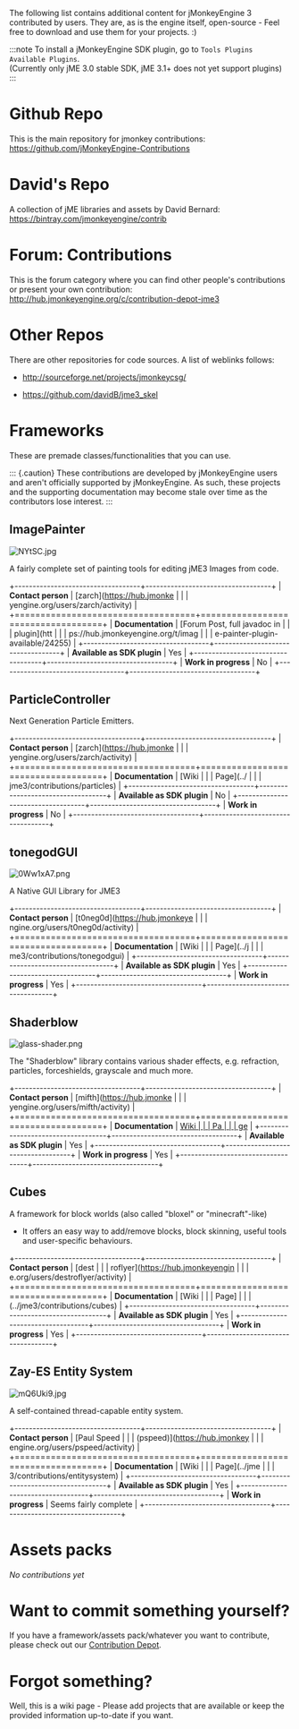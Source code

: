 The following list contains additional content for jMonkeyEngine 3
contributed by users. They are, as is the engine itself, open-source -
Feel free to download and use them for your projects. :)

:::note
To install a jMonkeyEngine SDK plugin, go to
`Tools Plugins Available Plugins`.\
(Currently only jME 3.0 stable SDK, jME 3.1+ does not yet support
plugins)
:::

Github Repo
===========

This is the main repository for jmonkey contributions:
<https://github.com/jMonkeyEngine-Contributions>

David's Repo
============

A collection of jME libraries and assets by David Bernard:
<https://bintray.com/jmonkeyengine/contrib>

Forum: Contributions
====================

This is the forum category where you can find other people's
contributions or present your own contribution:
<http://hub.jmonkeyengine.org/c/contribution-depot-jme3>

Other Repos
===========

There are other repositories for code sources. A list of weblinks
follows:

-   <http://sourceforge.net/projects/jmonkeycsg/>

-   <https://github.com/davidB/jme3_skel>

Frameworks
==========

These are premade classes/functionalities that you can use.

::: {.caution}
These contributions are developed by jMonkeyEngine users and aren't
officially supported by jMonkeyEngine. As such, these projects and the
supporting documentation may become stale over time as the contributors
lose interest.
:::

ImagePainter
------------

![NYtSC.jpg](http://i.imgur.com/NYtSC.jpg)

A fairly complete set of painting tools for editing jME3 Images from
code.

+-----------------------------------+-----------------------------------+
| **Contact person**                | [zarch](https://hub.jmonke        |
|                                   | yengine.org/users/zarch/activity) |
+===================================+===================================+
| **Documentation**                 | [Forum Post, full javadoc in      |
|                                   | plugin](htt                       |
|                                   | ps://hub.jmonkeyengine.org/t/imag |
|                                   | e-painter-plugin-available/24255) |
+-----------------------------------+-----------------------------------+
| **Available as SDK plugin**       | Yes                               |
+-----------------------------------+-----------------------------------+
| **Work in progress**              | No                                |
+-----------------------------------+-----------------------------------+

ParticleController
------------------

Next Generation Particle Emitters.

+-----------------------------------+-----------------------------------+
| **Contact person**                | [zarch](https://hub.jmonke        |
|                                   | yengine.org/users/zarch/activity) |
+===================================+===================================+
| **Documentation**                 | [Wiki                             |
|                                   | Page](../                         |
|                                   | jme3/contributions/particles) |
+-----------------------------------+-----------------------------------+
| **Available as SDK plugin**       | No                                |
+-----------------------------------+-----------------------------------+
| **Work in progress**              | No                                |
+-----------------------------------+-----------------------------------+

tonegodGUI
----------

![0Ww1xA7.png](http://i.imgur.com/0Ww1xA7.png)

A Native GUI Library for JME3

+-----------------------------------+-----------------------------------+
| **Contact person**                | [t0neg0d](https://hub.jmonkeye    |
|                                   | ngine.org/users/t0neg0d/activity) |
+===================================+===================================+
| **Documentation**                 | [Wiki                             |
|                                   | Page](../j                        |
|                                   | me3/contributions/tonegodgui) |
+-----------------------------------+-----------------------------------+
| **Available as SDK plugin**       | Yes                               |
+-----------------------------------+-----------------------------------+
| **Work in progress**              | Yes                               |
+-----------------------------------+-----------------------------------+

Shaderblow
----------

![glass-shader.png](../sdk/plugin/glass-shader.png)

The "Shaderblow" library contains various shader effects, e.g.
refraction, particles, forceshields, grayscale and much more.

+-----------------------------------+-----------------------------------+
| **Contact person**                | [mifth](https://hub.jmonke        |
|                                   | yengine.org/users/mifth/activity) |
+===================================+===================================+
| **Documentation**                 | [Wiki                             |
|                                   | Pa                                |
|                                   | ge](../sdk/plugin/shaderblow) |
+-----------------------------------+-----------------------------------+
| **Available as SDK plugin**       | Yes                               |
+-----------------------------------+-----------------------------------+
| **Work in progress**              | Yes                               |
+-----------------------------------+-----------------------------------+

Cubes
-----

A framework for block worlds (also called "bloxel" or "minecraft"-like)
- It offers an easy way to add/remove blocks, block skinning, useful
tools and user-specific behaviours.

+-----------------------------------+-----------------------------------+
| **Contact person**                | [dest                             |
|                                   | roflyer](https://hub.jmonkeyengin |
|                                   | e.org/users/destroflyer/activity) |
+===================================+===================================+
| **Documentation**                 | [Wiki                             |
|                                   | Page]                             |
|                                   | (../jme3/contributions/cubes) |
+-----------------------------------+-----------------------------------+
| **Available as SDK plugin**       | Yes                               |
+-----------------------------------+-----------------------------------+
| **Work in progress**              | Yes                               |
+-----------------------------------+-----------------------------------+

Zay-ES Entity System
--------------------

![mQ6Uki9.jpg](http://i.imgur.com/mQ6Uki9.jpg)

A self-contained thread-capable entity system.

+-----------------------------------+-----------------------------------+
| **Contact person**                | [Paul Speed                       |
|                                   | (pspeed)](https://hub.jmonkey     |
|                                   | engine.org/users/pspeed/activity) |
+===================================+===================================+
| **Documentation**                 | [Wiki                             |
|                                   | Page](../jme                      |
|                                   | 3/contributions/entitysystem) |
+-----------------------------------+-----------------------------------+
| **Available as SDK plugin**       | Yes                               |
+-----------------------------------+-----------------------------------+
| **Work in progress**              | Seems fairly complete             |
+-----------------------------------+-----------------------------------+

Assets packs
============

*No contributions yet*

Want to commit something yourself?
==================================

If you have a framework/assets pack/whatever you want to contribute,
please check out our [Contribution
Depot](http://hub.jmonkeyengine.org/c/contribution-depot-jme3/).

Forgot something?
=================

Well, this is a wiki page - Please add projects that are available or
keep the provided information up-to-date if you want.
